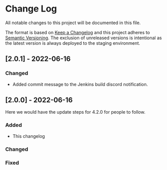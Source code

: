# Change Log
All notable changes to this project will be documented in this file.
 
The format is based on [Keep a Changelog](http://keepachangelog.com/)
and this project adheres to [Semantic Versioning](http://semver.org/). The exclusion of unreleased versions is intentional as the latest version is always deployed to the staging environment.
## [2.0.1] - 2022-06-16
### Changed
- Added commit message to the Jenkins build discord notification.
## [2.0.0] - 2022-06-16
  
Here we would have the update steps for 4.2.0 for people to follow.
 
### Added
- This changelog
### Changed
### Fixed

